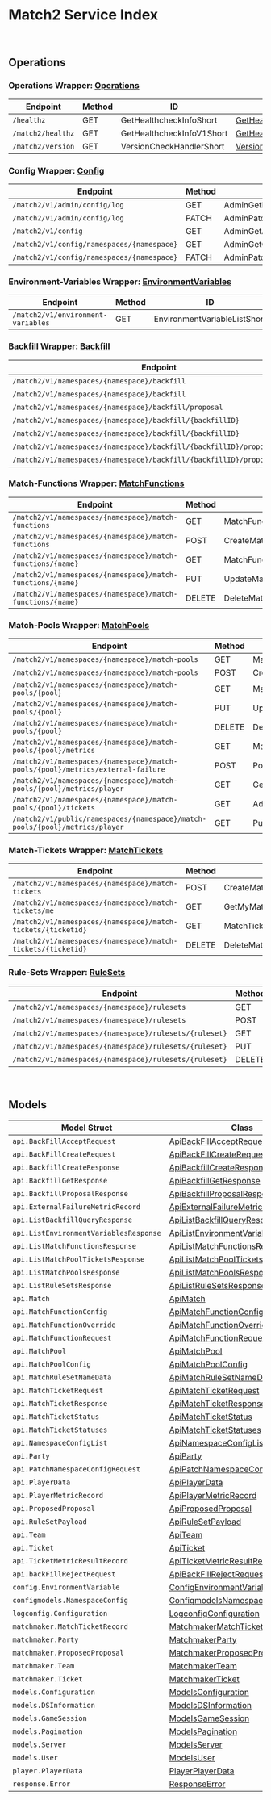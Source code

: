 [//]: # (Code generated. DO NOT EDIT.)

# Match2 Service Index

&nbsp;

## Operations

### Operations Wrapper:  [Operations](../../match2-sdk/pkg/wrapper_operations.go)
| Endpoint | Method | ID | Class | Wrapper | Example |
|---|---|---|---|---|---|
| `/healthz` | GET | GetHealthcheckInfoShort | [GetHealthcheckInfoShort](../../match2-sdk/pkg/match2client/operations/operations_client.go) | [GetHealthcheckInfoShort](../../match2-sdk/pkg/wrapper_operations.go) | [GetHealthcheckInfoShort](../../samples/cli/cmd/match2/operations/getHealthcheckInfo.go) |
| `/match2/healthz` | GET | GetHealthcheckInfoV1Short | [GetHealthcheckInfoV1Short](../../match2-sdk/pkg/match2client/operations/operations_client.go) | [GetHealthcheckInfoV1Short](../../match2-sdk/pkg/wrapper_operations.go) | [GetHealthcheckInfoV1Short](../../samples/cli/cmd/match2/operations/getHealthcheckInfoV1.go) |
| `/match2/version` | GET | VersionCheckHandlerShort | [VersionCheckHandlerShort](../../match2-sdk/pkg/match2client/operations/operations_client.go) | [VersionCheckHandlerShort](../../match2-sdk/pkg/wrapper_operations.go) | [VersionCheckHandlerShort](../../samples/cli/cmd/match2/operations/versionCheckHandler.go) |

### Config Wrapper:  [Config](../../match2-sdk/pkg/wrapper_config.go)
| Endpoint | Method | ID | Class | Wrapper | Example |
|---|---|---|---|---|---|
| `/match2/v1/admin/config/log` | GET | AdminGetLogConfigShort | [AdminGetLogConfigShort](../../match2-sdk/pkg/match2client/config/config_client.go) | [AdminGetLogConfigShort](../../match2-sdk/pkg/wrapper_config.go) | [AdminGetLogConfigShort](../../samples/cli/cmd/match2/config/adminGetLogConfig.go) |
| `/match2/v1/admin/config/log` | PATCH | AdminPatchUpdateLogConfigShort | [AdminPatchUpdateLogConfigShort](../../match2-sdk/pkg/match2client/config/config_client.go) | [AdminPatchUpdateLogConfigShort](../../match2-sdk/pkg/wrapper_config.go) | [AdminPatchUpdateLogConfigShort](../../samples/cli/cmd/match2/config/adminPatchUpdateLogConfig.go) |
| `/match2/v1/config` | GET | AdminGetAllConfigV1Short | [AdminGetAllConfigV1Short](../../match2-sdk/pkg/match2client/config/config_client.go) | [AdminGetAllConfigV1Short](../../match2-sdk/pkg/wrapper_config.go) | [AdminGetAllConfigV1Short](../../samples/cli/cmd/match2/config/adminGetAllConfigV1.go) |
| `/match2/v1/config/namespaces/{namespace}` | GET | AdminGetConfigV1Short | [AdminGetConfigV1Short](../../match2-sdk/pkg/match2client/config/config_client.go) | [AdminGetConfigV1Short](../../match2-sdk/pkg/wrapper_config.go) | [AdminGetConfigV1Short](../../samples/cli/cmd/match2/config/adminGetConfigV1.go) |
| `/match2/v1/config/namespaces/{namespace}` | PATCH | AdminPatchConfigV1Short | [AdminPatchConfigV1Short](../../match2-sdk/pkg/match2client/config/config_client.go) | [AdminPatchConfigV1Short](../../match2-sdk/pkg/wrapper_config.go) | [AdminPatchConfigV1Short](../../samples/cli/cmd/match2/config/adminPatchConfigV1.go) |

### Environment-Variables Wrapper:  [EnvironmentVariables](../../match2-sdk/pkg/wrapper_environmentVariables.go)
| Endpoint | Method | ID | Class | Wrapper | Example |
|---|---|---|---|---|---|
| `/match2/v1/environment-variables` | GET | EnvironmentVariableListShort | [EnvironmentVariableListShort](../../match2-sdk/pkg/match2client/environment_variables/environment_variables_client.go) | [EnvironmentVariableListShort](../../match2-sdk/pkg/wrapper_environmentVariables.go) | [EnvironmentVariableListShort](../../samples/cli/cmd/match2/environmentVariables/environmentVariableList.go) |

### Backfill Wrapper:  [Backfill](../../match2-sdk/pkg/wrapper_backfill.go)
| Endpoint | Method | ID | Class | Wrapper | Example |
|---|---|---|---|---|---|
| `/match2/v1/namespaces/{namespace}/backfill` | GET | AdminQueryBackfillShort | [AdminQueryBackfillShort](../../match2-sdk/pkg/match2client/backfill/backfill_client.go) | [AdminQueryBackfillShort](../../match2-sdk/pkg/wrapper_backfill.go) | [AdminQueryBackfillShort](../../samples/cli/cmd/match2/backfill/adminQueryBackfill.go) |
| `/match2/v1/namespaces/{namespace}/backfill` | POST | CreateBackfillShort | [CreateBackfillShort](../../match2-sdk/pkg/match2client/backfill/backfill_client.go) | [CreateBackfillShort](../../match2-sdk/pkg/wrapper_backfill.go) | [CreateBackfillShort](../../samples/cli/cmd/match2/backfill/createBackfill.go) |
| `/match2/v1/namespaces/{namespace}/backfill/proposal` | GET | GetBackfillProposalShort | [GetBackfillProposalShort](../../match2-sdk/pkg/match2client/backfill/backfill_client.go) | [GetBackfillProposalShort](../../match2-sdk/pkg/wrapper_backfill.go) | [GetBackfillProposalShort](../../samples/cli/cmd/match2/backfill/getBackfillProposal.go) |
| `/match2/v1/namespaces/{namespace}/backfill/{backfillID}` | GET | GetBackfillShort | [GetBackfillShort](../../match2-sdk/pkg/match2client/backfill/backfill_client.go) | [GetBackfillShort](../../match2-sdk/pkg/wrapper_backfill.go) | [GetBackfillShort](../../samples/cli/cmd/match2/backfill/getBackfill.go) |
| `/match2/v1/namespaces/{namespace}/backfill/{backfillID}` | DELETE | DeleteBackfillShort | [DeleteBackfillShort](../../match2-sdk/pkg/match2client/backfill/backfill_client.go) | [DeleteBackfillShort](../../match2-sdk/pkg/wrapper_backfill.go) | [DeleteBackfillShort](../../samples/cli/cmd/match2/backfill/deleteBackfill.go) |
| `/match2/v1/namespaces/{namespace}/backfill/{backfillID}/proposal/accept` | PUT | AcceptBackfillShort | [AcceptBackfillShort](../../match2-sdk/pkg/match2client/backfill/backfill_client.go) | [AcceptBackfillShort](../../match2-sdk/pkg/wrapper_backfill.go) | [AcceptBackfillShort](../../samples/cli/cmd/match2/backfill/acceptBackfill.go) |
| `/match2/v1/namespaces/{namespace}/backfill/{backfillID}/proposal/reject` | PUT | RejectBackfillShort | [RejectBackfillShort](../../match2-sdk/pkg/match2client/backfill/backfill_client.go) | [RejectBackfillShort](../../match2-sdk/pkg/wrapper_backfill.go) | [RejectBackfillShort](../../samples/cli/cmd/match2/backfill/rejectBackfill.go) |

### Match-Functions Wrapper:  [MatchFunctions](../../match2-sdk/pkg/wrapper_matchFunctions.go)
| Endpoint | Method | ID | Class | Wrapper | Example |
|---|---|---|---|---|---|
| `/match2/v1/namespaces/{namespace}/match-functions` | GET | MatchFunctionListShort | [MatchFunctionListShort](../../match2-sdk/pkg/match2client/match_functions/match_functions_client.go) | [MatchFunctionListShort](../../match2-sdk/pkg/wrapper_matchFunctions.go) | [MatchFunctionListShort](../../samples/cli/cmd/match2/matchFunctions/matchFunctionList.go) |
| `/match2/v1/namespaces/{namespace}/match-functions` | POST | CreateMatchFunctionShort | [CreateMatchFunctionShort](../../match2-sdk/pkg/match2client/match_functions/match_functions_client.go) | [CreateMatchFunctionShort](../../match2-sdk/pkg/wrapper_matchFunctions.go) | [CreateMatchFunctionShort](../../samples/cli/cmd/match2/matchFunctions/createMatchFunction.go) |
| `/match2/v1/namespaces/{namespace}/match-functions/{name}` | GET | MatchFunctionGetShort | [MatchFunctionGetShort](../../match2-sdk/pkg/match2client/match_functions/match_functions_client.go) | [MatchFunctionGetShort](../../match2-sdk/pkg/wrapper_matchFunctions.go) | [MatchFunctionGetShort](../../samples/cli/cmd/match2/matchFunctions/matchFunctionGet.go) |
| `/match2/v1/namespaces/{namespace}/match-functions/{name}` | PUT | UpdateMatchFunctionShort | [UpdateMatchFunctionShort](../../match2-sdk/pkg/match2client/match_functions/match_functions_client.go) | [UpdateMatchFunctionShort](../../match2-sdk/pkg/wrapper_matchFunctions.go) | [UpdateMatchFunctionShort](../../samples/cli/cmd/match2/matchFunctions/updateMatchFunction.go) |
| `/match2/v1/namespaces/{namespace}/match-functions/{name}` | DELETE | DeleteMatchFunctionShort | [DeleteMatchFunctionShort](../../match2-sdk/pkg/match2client/match_functions/match_functions_client.go) | [DeleteMatchFunctionShort](../../match2-sdk/pkg/wrapper_matchFunctions.go) | [DeleteMatchFunctionShort](../../samples/cli/cmd/match2/matchFunctions/deleteMatchFunction.go) |

### Match-Pools Wrapper:  [MatchPools](../../match2-sdk/pkg/wrapper_matchPools.go)
| Endpoint | Method | ID | Class | Wrapper | Example |
|---|---|---|---|---|---|
| `/match2/v1/namespaces/{namespace}/match-pools` | GET | MatchPoolListShort | [MatchPoolListShort](../../match2-sdk/pkg/match2client/match_pools/match_pools_client.go) | [MatchPoolListShort](../../match2-sdk/pkg/wrapper_matchPools.go) | [MatchPoolListShort](../../samples/cli/cmd/match2/matchPools/matchPoolList.go) |
| `/match2/v1/namespaces/{namespace}/match-pools` | POST | CreateMatchPoolShort | [CreateMatchPoolShort](../../match2-sdk/pkg/match2client/match_pools/match_pools_client.go) | [CreateMatchPoolShort](../../match2-sdk/pkg/wrapper_matchPools.go) | [CreateMatchPoolShort](../../samples/cli/cmd/match2/matchPools/createMatchPool.go) |
| `/match2/v1/namespaces/{namespace}/match-pools/{pool}` | GET | MatchPoolDetailsShort | [MatchPoolDetailsShort](../../match2-sdk/pkg/match2client/match_pools/match_pools_client.go) | [MatchPoolDetailsShort](../../match2-sdk/pkg/wrapper_matchPools.go) | [MatchPoolDetailsShort](../../samples/cli/cmd/match2/matchPools/matchPoolDetails.go) |
| `/match2/v1/namespaces/{namespace}/match-pools/{pool}` | PUT | UpdateMatchPoolShort | [UpdateMatchPoolShort](../../match2-sdk/pkg/match2client/match_pools/match_pools_client.go) | [UpdateMatchPoolShort](../../match2-sdk/pkg/wrapper_matchPools.go) | [UpdateMatchPoolShort](../../samples/cli/cmd/match2/matchPools/updateMatchPool.go) |
| `/match2/v1/namespaces/{namespace}/match-pools/{pool}` | DELETE | DeleteMatchPoolShort | [DeleteMatchPoolShort](../../match2-sdk/pkg/match2client/match_pools/match_pools_client.go) | [DeleteMatchPoolShort](../../match2-sdk/pkg/wrapper_matchPools.go) | [DeleteMatchPoolShort](../../samples/cli/cmd/match2/matchPools/deleteMatchPool.go) |
| `/match2/v1/namespaces/{namespace}/match-pools/{pool}/metrics` | GET | MatchPoolMetricShort | [MatchPoolMetricShort](../../match2-sdk/pkg/match2client/match_pools/match_pools_client.go) | [MatchPoolMetricShort](../../match2-sdk/pkg/wrapper_matchPools.go) | [MatchPoolMetricShort](../../samples/cli/cmd/match2/matchPools/matchPoolMetric.go) |
| `/match2/v1/namespaces/{namespace}/match-pools/{pool}/metrics/external-failure` | POST | PostMatchErrorMetricShort | [PostMatchErrorMetricShort](../../match2-sdk/pkg/match2client/match_pools/match_pools_client.go) | [PostMatchErrorMetricShort](../../match2-sdk/pkg/wrapper_matchPools.go) | [PostMatchErrorMetricShort](../../samples/cli/cmd/match2/matchPools/postMatchErrorMetric.go) |
| `/match2/v1/namespaces/{namespace}/match-pools/{pool}/metrics/player` | GET | GetPlayerMetricShort | [GetPlayerMetricShort](../../match2-sdk/pkg/match2client/match_pools/match_pools_client.go) | [GetPlayerMetricShort](../../match2-sdk/pkg/wrapper_matchPools.go) | [GetPlayerMetricShort](../../samples/cli/cmd/match2/matchPools/getPlayerMetric.go) |
| `/match2/v1/namespaces/{namespace}/match-pools/{pool}/tickets` | GET | AdminGetMatchPoolTicketsShort | [AdminGetMatchPoolTicketsShort](../../match2-sdk/pkg/match2client/match_pools/match_pools_client.go) | [AdminGetMatchPoolTicketsShort](../../match2-sdk/pkg/wrapper_matchPools.go) | [AdminGetMatchPoolTicketsShort](../../samples/cli/cmd/match2/matchPools/adminGetMatchPoolTickets.go) |
| `/match2/v1/public/namespaces/{namespace}/match-pools/{pool}/metrics/player` | GET | PublicGetPlayerMetricShort | [PublicGetPlayerMetricShort](../../match2-sdk/pkg/match2client/match_pools/match_pools_client.go) | [PublicGetPlayerMetricShort](../../match2-sdk/pkg/wrapper_matchPools.go) | [PublicGetPlayerMetricShort](../../samples/cli/cmd/match2/matchPools/publicGetPlayerMetric.go) |

### Match-Tickets Wrapper:  [MatchTickets](../../match2-sdk/pkg/wrapper_matchTickets.go)
| Endpoint | Method | ID | Class | Wrapper | Example |
|---|---|---|---|---|---|
| `/match2/v1/namespaces/{namespace}/match-tickets` | POST | CreateMatchTicketShort | [CreateMatchTicketShort](../../match2-sdk/pkg/match2client/match_tickets/match_tickets_client.go) | [CreateMatchTicketShort](../../match2-sdk/pkg/wrapper_matchTickets.go) | [CreateMatchTicketShort](../../samples/cli/cmd/match2/matchTickets/createMatchTicket.go) |
| `/match2/v1/namespaces/{namespace}/match-tickets/me` | GET | GetMyMatchTicketsShort | [GetMyMatchTicketsShort](../../match2-sdk/pkg/match2client/match_tickets/match_tickets_client.go) | [GetMyMatchTicketsShort](../../match2-sdk/pkg/wrapper_matchTickets.go) | [GetMyMatchTicketsShort](../../samples/cli/cmd/match2/matchTickets/getMyMatchTickets.go) |
| `/match2/v1/namespaces/{namespace}/match-tickets/{ticketid}` | GET | MatchTicketDetailsShort | [MatchTicketDetailsShort](../../match2-sdk/pkg/match2client/match_tickets/match_tickets_client.go) | [MatchTicketDetailsShort](../../match2-sdk/pkg/wrapper_matchTickets.go) | [MatchTicketDetailsShort](../../samples/cli/cmd/match2/matchTickets/matchTicketDetails.go) |
| `/match2/v1/namespaces/{namespace}/match-tickets/{ticketid}` | DELETE | DeleteMatchTicketShort | [DeleteMatchTicketShort](../../match2-sdk/pkg/match2client/match_tickets/match_tickets_client.go) | [DeleteMatchTicketShort](../../match2-sdk/pkg/wrapper_matchTickets.go) | [DeleteMatchTicketShort](../../samples/cli/cmd/match2/matchTickets/deleteMatchTicket.go) |

### Rule-Sets Wrapper:  [RuleSets](../../match2-sdk/pkg/wrapper_ruleSets.go)
| Endpoint | Method | ID | Class | Wrapper | Example |
|---|---|---|---|---|---|
| `/match2/v1/namespaces/{namespace}/rulesets` | GET | RuleSetListShort | [RuleSetListShort](../../match2-sdk/pkg/match2client/rule_sets/rule_sets_client.go) | [RuleSetListShort](../../match2-sdk/pkg/wrapper_ruleSets.go) | [RuleSetListShort](../../samples/cli/cmd/match2/ruleSets/ruleSetList.go) |
| `/match2/v1/namespaces/{namespace}/rulesets` | POST | CreateRuleSetShort | [CreateRuleSetShort](../../match2-sdk/pkg/match2client/rule_sets/rule_sets_client.go) | [CreateRuleSetShort](../../match2-sdk/pkg/wrapper_ruleSets.go) | [CreateRuleSetShort](../../samples/cli/cmd/match2/ruleSets/createRuleSet.go) |
| `/match2/v1/namespaces/{namespace}/rulesets/{ruleset}` | GET | RuleSetDetailsShort | [RuleSetDetailsShort](../../match2-sdk/pkg/match2client/rule_sets/rule_sets_client.go) | [RuleSetDetailsShort](../../match2-sdk/pkg/wrapper_ruleSets.go) | [RuleSetDetailsShort](../../samples/cli/cmd/match2/ruleSets/ruleSetDetails.go) |
| `/match2/v1/namespaces/{namespace}/rulesets/{ruleset}` | PUT | UpdateRuleSetShort | [UpdateRuleSetShort](../../match2-sdk/pkg/match2client/rule_sets/rule_sets_client.go) | [UpdateRuleSetShort](../../match2-sdk/pkg/wrapper_ruleSets.go) | [UpdateRuleSetShort](../../samples/cli/cmd/match2/ruleSets/updateRuleSet.go) |
| `/match2/v1/namespaces/{namespace}/rulesets/{ruleset}` | DELETE | DeleteRuleSetShort | [DeleteRuleSetShort](../../match2-sdk/pkg/match2client/rule_sets/rule_sets_client.go) | [DeleteRuleSetShort](../../match2-sdk/pkg/wrapper_ruleSets.go) | [DeleteRuleSetShort](../../samples/cli/cmd/match2/ruleSets/deleteRuleSet.go) |


&nbsp;  

## Models

| Model Struct | Class |
|---|---|
| `api.BackFillAcceptRequest` | [ApiBackFillAcceptRequest ](../../match2-sdk/pkg/match2clientmodels/api_back_fill_accept_request.go) |
| `api.BackFillCreateRequest` | [ApiBackFillCreateRequest ](../../match2-sdk/pkg/match2clientmodels/api_back_fill_create_request.go) |
| `api.BackfillCreateResponse` | [ApiBackfillCreateResponse ](../../match2-sdk/pkg/match2clientmodels/api_backfill_create_response.go) |
| `api.BackfillGetResponse` | [ApiBackfillGetResponse ](../../match2-sdk/pkg/match2clientmodels/api_backfill_get_response.go) |
| `api.BackfillProposalResponse` | [ApiBackfillProposalResponse ](../../match2-sdk/pkg/match2clientmodels/api_backfill_proposal_response.go) |
| `api.ExternalFailureMetricRecord` | [ApiExternalFailureMetricRecord ](../../match2-sdk/pkg/match2clientmodels/api_external_failure_metric_record.go) |
| `api.ListBackfillQueryResponse` | [ApiListBackfillQueryResponse ](../../match2-sdk/pkg/match2clientmodels/api_list_backfill_query_response.go) |
| `api.ListEnvironmentVariablesResponse` | [ApiListEnvironmentVariablesResponse ](../../match2-sdk/pkg/match2clientmodels/api_list_environment_variables_response.go) |
| `api.ListMatchFunctionsResponse` | [ApiListMatchFunctionsResponse ](../../match2-sdk/pkg/match2clientmodels/api_list_match_functions_response.go) |
| `api.ListMatchPoolTicketsResponse` | [ApiListMatchPoolTicketsResponse ](../../match2-sdk/pkg/match2clientmodels/api_list_match_pool_tickets_response.go) |
| `api.ListMatchPoolsResponse` | [ApiListMatchPoolsResponse ](../../match2-sdk/pkg/match2clientmodels/api_list_match_pools_response.go) |
| `api.ListRuleSetsResponse` | [ApiListRuleSetsResponse ](../../match2-sdk/pkg/match2clientmodels/api_list_rule_sets_response.go) |
| `api.Match` | [ApiMatch ](../../match2-sdk/pkg/match2clientmodels/api_match.go) |
| `api.MatchFunctionConfig` | [ApiMatchFunctionConfig ](../../match2-sdk/pkg/match2clientmodels/api_match_function_config.go) |
| `api.MatchFunctionOverride` | [ApiMatchFunctionOverride ](../../match2-sdk/pkg/match2clientmodels/api_match_function_override.go) |
| `api.MatchFunctionRequest` | [ApiMatchFunctionRequest ](../../match2-sdk/pkg/match2clientmodels/api_match_function_request.go) |
| `api.MatchPool` | [ApiMatchPool ](../../match2-sdk/pkg/match2clientmodels/api_match_pool.go) |
| `api.MatchPoolConfig` | [ApiMatchPoolConfig ](../../match2-sdk/pkg/match2clientmodels/api_match_pool_config.go) |
| `api.MatchRuleSetNameData` | [ApiMatchRuleSetNameData ](../../match2-sdk/pkg/match2clientmodels/api_match_rule_set_name_data.go) |
| `api.MatchTicketRequest` | [ApiMatchTicketRequest ](../../match2-sdk/pkg/match2clientmodels/api_match_ticket_request.go) |
| `api.MatchTicketResponse` | [ApiMatchTicketResponse ](../../match2-sdk/pkg/match2clientmodels/api_match_ticket_response.go) |
| `api.MatchTicketStatus` | [ApiMatchTicketStatus ](../../match2-sdk/pkg/match2clientmodels/api_match_ticket_status.go) |
| `api.MatchTicketStatuses` | [ApiMatchTicketStatuses ](../../match2-sdk/pkg/match2clientmodels/api_match_ticket_statuses.go) |
| `api.NamespaceConfigList` | [ApiNamespaceConfigList ](../../match2-sdk/pkg/match2clientmodels/api_namespace_config_list.go) |
| `api.Party` | [ApiParty ](../../match2-sdk/pkg/match2clientmodels/api_party.go) |
| `api.PatchNamespaceConfigRequest` | [ApiPatchNamespaceConfigRequest ](../../match2-sdk/pkg/match2clientmodels/api_patch_namespace_config_request.go) |
| `api.PlayerData` | [ApiPlayerData ](../../match2-sdk/pkg/match2clientmodels/api_player_data.go) |
| `api.PlayerMetricRecord` | [ApiPlayerMetricRecord ](../../match2-sdk/pkg/match2clientmodels/api_player_metric_record.go) |
| `api.ProposedProposal` | [ApiProposedProposal ](../../match2-sdk/pkg/match2clientmodels/api_proposed_proposal.go) |
| `api.RuleSetPayload` | [ApiRuleSetPayload ](../../match2-sdk/pkg/match2clientmodels/api_rule_set_payload.go) |
| `api.Team` | [ApiTeam ](../../match2-sdk/pkg/match2clientmodels/api_team.go) |
| `api.Ticket` | [ApiTicket ](../../match2-sdk/pkg/match2clientmodels/api_ticket.go) |
| `api.TicketMetricResultRecord` | [ApiTicketMetricResultRecord ](../../match2-sdk/pkg/match2clientmodels/api_ticket_metric_result_record.go) |
| `api.backFillRejectRequest` | [ApiBackFillRejectRequest ](../../match2-sdk/pkg/match2clientmodels/api_back_fill_reject_request.go) |
| `config.EnvironmentVariable` | [ConfigEnvironmentVariable ](../../match2-sdk/pkg/match2clientmodels/config_environment_variable.go) |
| `configmodels.NamespaceConfig` | [ConfigmodelsNamespaceConfig ](../../match2-sdk/pkg/match2clientmodels/configmodels_namespace_config.go) |
| `logconfig.Configuration` | [LogconfigConfiguration ](../../match2-sdk/pkg/match2clientmodels/logconfig_configuration.go) |
| `matchmaker.MatchTicketRecord` | [MatchmakerMatchTicketRecord ](../../match2-sdk/pkg/match2clientmodels/matchmaker_match_ticket_record.go) |
| `matchmaker.Party` | [MatchmakerParty ](../../match2-sdk/pkg/match2clientmodels/matchmaker_party.go) |
| `matchmaker.ProposedProposal` | [MatchmakerProposedProposal ](../../match2-sdk/pkg/match2clientmodels/matchmaker_proposed_proposal.go) |
| `matchmaker.Team` | [MatchmakerTeam ](../../match2-sdk/pkg/match2clientmodels/matchmaker_team.go) |
| `matchmaker.Ticket` | [MatchmakerTicket ](../../match2-sdk/pkg/match2clientmodels/matchmaker_ticket.go) |
| `models.Configuration` | [ModelsConfiguration ](../../match2-sdk/pkg/match2clientmodels/models_configuration.go) |
| `models.DSInformation` | [ModelsDSInformation ](../../match2-sdk/pkg/match2clientmodels/models_d_s_information.go) |
| `models.GameSession` | [ModelsGameSession ](../../match2-sdk/pkg/match2clientmodels/models_game_session.go) |
| `models.Pagination` | [ModelsPagination ](../../match2-sdk/pkg/match2clientmodels/models_pagination.go) |
| `models.Server` | [ModelsServer ](../../match2-sdk/pkg/match2clientmodels/models_server.go) |
| `models.User` | [ModelsUser ](../../match2-sdk/pkg/match2clientmodels/models_user.go) |
| `player.PlayerData` | [PlayerPlayerData ](../../match2-sdk/pkg/match2clientmodels/player_player_data.go) |
| `response.Error` | [ResponseError ](../../match2-sdk/pkg/match2clientmodels/response_error.go) |
